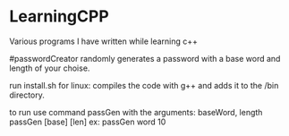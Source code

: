 # LearningCPP
Various programs I have written while learning c++

#passwordCreator
randomly generates a password with a base word and length of your choise.

run install.sh for linux: compiles the code with g++ and adds it to the /bin directory.

to run use command passGen with the arguments: baseWord, length 
passGen [base] [len]  ex: passGen word 10
